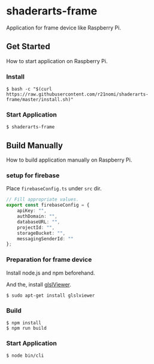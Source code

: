 # shaderarts-frame
Application for frame device like Raspberry Pi.

## Get Started
How to start application on Raspberry Pi.

### Install
```
$ bash -c "$(curl https://raw.githubusercontent.com/r21nomi/shaderarts-frame/master/install.sh)"
```

### Start Application
```
$ shaderarts-frame
```

## Build Manually
How to build application manually on Raspberry Pi.

### setup for firebase
Place `firebaseConfig.ts` under `src` dir.
```typescript
// Fill appropriate values.
export const firebaseConfig = {
    apiKey: "",
    authDomain: "",
    databaseURL: "",
    projectId: "",
    storageBucket: "",
    messagingSenderId: ""
};
```

### Preparation for frame device
Install node.js and npm beforehand.  

And the, install [glslViewer](https://github.com/patriciogonzalezvivo/glslViewer).
```
$ sudo apt-get install glslviewer
```

### Build
```
$ npm install
$ npm run build
```

### Start Application
```
$ node bin/cli
```